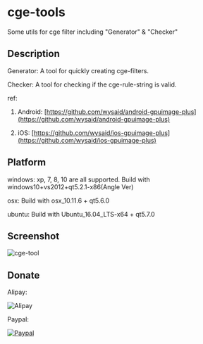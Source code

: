 # cge-tools
Some utils for cge filter including "Generator" & "Checker"

## Description

Generator: A tool for quickly creating cge-filters.

Checker: A tool for checking if the cge-rule-string is valid.

ref: 

1. Android: [https://github.com/wysaid/android-gpuimage-plus](https://github.com/wysaid/android-gpuimage-plus)

2. iOS: [https://github.com/wysaid/ios-gpuimage-plus](https://github.com/wysaid/ios-gpuimage-plus)


## Platform ##

windows: xp, 7, 8, 10 are all supported. Build with windows10+vs2012+qt5.2.1-x86(Angle Ver)

osx: Build with osx_10.11.6 + qt5.6.0

ubuntu: Build with Ubuntu_16.04_LTS-x64 + qt5.7.0

## Screenshot ##

![cge-tool](https://raw.githubusercontent.com/wysaid/cge-tools/master/screenshots/0.jpg "cge-tool-screenshot")

## Donate ##

Alipay:

![Alipay](https://raw.githubusercontent.com/wysaid/ios-gpuimage-plus/master/screenshots/alipay.jpg "alipay")

Paypal: 

[![Paypal](https://www.paypalobjects.com/en_US/i/btn/btn_donateCC_LG.gif "Paypal")](http://blog.wysaid.org/p/donate.html)
